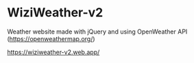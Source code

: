 # WiziWeather-v2

Weather website made with jQuery and using OpenWeather API (https://openweathermap.org/)

https://wiziweather-v2.web.app/
